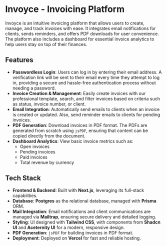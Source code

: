 # Invoyce - Invoicing Platform

Invoyce is an intuitive invoicing platform that allows users to create, manage, and track invoices with ease. It integrates email notifications for clients, sends reminders, and offers PDF downloads for user convenience. The platform also includes a dashboard for essential invoice analytics to help users stay on top of their finances.

## Features

- **Passwordless Login**: Users can log in by entering their email address. A verification link will be sent to their email every time they attempt to log in, providing a secure and hassle-free authentication process without needing a password.
- **Invoice Creation & Management**: Easily create invoices with our professional template, search, and filter invoices based on criteria such as status, invoice number, or client.
- **Email Integration**: Automatically send emails to clients when an invoice is created or updated. Also, send reminder emails to clients for pending invoices.
- **PDF Generation**: Download invoices in PDF format. The PDFs are generated from scratch using `jsPDF`, ensuring that content can be copied directly from the document.
- **Dashboard Analytics**: View basic invoice metrics such as:
  - Open invoices
  - Pending invoices
  - Paid invoices
  - Total revenue by currency

## Tech Stack

- **Frontend & Backend**: Built with **Next.js**, leveraging its full-stack capabilities.
- **Database**: **Postgres** as the relational database, managed with **Prisma** ORM.
- **Mail Integration**: Email notifications and client communications are managed via **Mailtrap**, ensuring secure delivery and detailed logging. 
- **Styling**: UI designed with **Tailwind CSS**, with components from **Shadcn UI** and **Aceternity UI** for a modern, responsive design.
- **PDF Generation**: `jsPDF` for building invoices in PDF format.
- **Deployment**: Deployed on **Vercel** for fast and reliable hosting. 